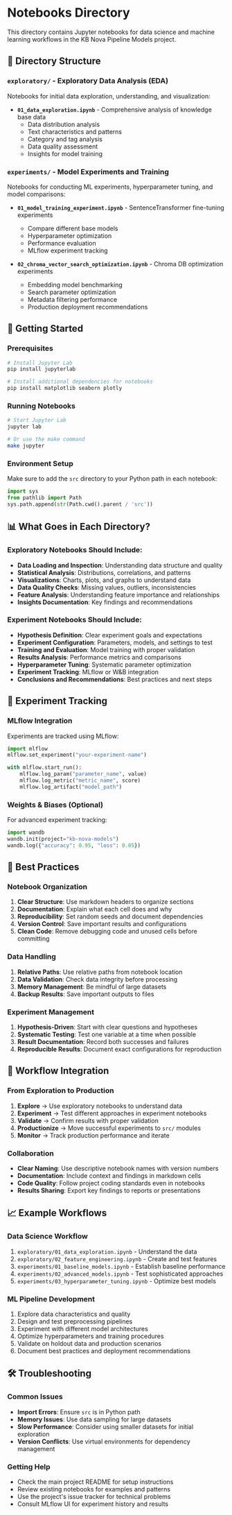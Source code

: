 # Notebooks Directory

This directory contains Jupyter notebooks for data science and machine learning workflows in the KB Nova Pipeline Models project.

## 📁 Directory Structure

### `exploratory/` - Exploratory Data Analysis (EDA)
Notebooks for initial data exploration, understanding, and visualization:

- **`01_data_exploration.ipynb`** - Comprehensive analysis of knowledge base data
  - Data distribution analysis
  - Text characteristics and patterns
  - Category and tag analysis
  - Data quality assessment
  - Insights for model training

### `experiments/` - Model Experiments and Training
Notebooks for conducting ML experiments, hyperparameter tuning, and model comparisons:

- **`01_model_training_experiment.ipynb`** - SentenceTransformer fine-tuning experiments
  - Compare different base models
  - Hyperparameter optimization
  - Performance evaluation
  - MLflow experiment tracking

- **`02_chroma_vector_search_optimization.ipynb`** - Chroma DB optimization experiments
  - Embedding model benchmarking
  - Search parameter optimization
  - Metadata filtering performance
  - Production deployment recommendations

## 🚀 Getting Started

### Prerequisites
```bash
# Install Jupyter Lab
pip install jupyterlab

# Install additional dependencies for notebooks
pip install matplotlib seaborn plotly
```

### Running Notebooks
```bash
# Start Jupyter Lab
jupyter lab

# Or use the make command
make jupyter
```

### Environment Setup
Make sure to add the `src` directory to your Python path in each notebook:
```python
import sys
from pathlib import Path
sys.path.append(str(Path.cwd().parent / 'src'))
```

## 📊 What Goes in Each Directory?

### Exploratory Notebooks Should Include:
- **Data Loading and Inspection**: Understanding data structure and quality
- **Statistical Analysis**: Distributions, correlations, and patterns
- **Visualizations**: Charts, plots, and graphs to understand data
- **Data Quality Checks**: Missing values, outliers, inconsistencies
- **Feature Analysis**: Understanding feature importance and relationships
- **Insights Documentation**: Key findings and recommendations

### Experiment Notebooks Should Include:
- **Hypothesis Definition**: Clear experiment goals and expectations
- **Experiment Configuration**: Parameters, models, and settings to test
- **Training and Evaluation**: Model training with proper validation
- **Results Analysis**: Performance metrics and comparisons
- **Hyperparameter Tuning**: Systematic parameter optimization
- **Experiment Tracking**: MLflow or W&B integration
- **Conclusions and Recommendations**: Best practices and next steps

## 🔬 Experiment Tracking

### MLflow Integration
Experiments are tracked using MLflow:
```python
import mlflow
mlflow.set_experiment("your-experiment-name")

with mlflow.start_run():
    mlflow.log_param("parameter_name", value)
    mlflow.log_metric("metric_name", score)
    mlflow.log_artifact("model_path")
```

### Weights & Biases (Optional)
For advanced experiment tracking:
```python
import wandb
wandb.init(project="kb-nova-models")
wandb.log({"accuracy": 0.95, "loss": 0.05})
```

## 📝 Best Practices

### Notebook Organization
1. **Clear Structure**: Use markdown headers to organize sections
2. **Documentation**: Explain what each cell does and why
3. **Reproducibility**: Set random seeds and document dependencies
4. **Version Control**: Save important results and configurations
5. **Clean Code**: Remove debugging code and unused cells before committing

### Data Handling
1. **Relative Paths**: Use relative paths from notebook location
2. **Data Validation**: Check data integrity before processing
3. **Memory Management**: Be mindful of large datasets
4. **Backup Results**: Save important outputs to files

### Experiment Management
1. **Hypothesis-Driven**: Start with clear questions and hypotheses
2. **Systematic Testing**: Test one variable at a time when possible
3. **Result Documentation**: Record both successes and failures
4. **Reproducible Results**: Document exact configurations for reproduction

## 🔄 Workflow Integration

### From Exploration to Production
1. **Explore** → Use exploratory notebooks to understand data
2. **Experiment** → Test different approaches in experiment notebooks
3. **Validate** → Confirm results with proper validation
4. **Productionize** → Move successful experiments to `src/` modules
5. **Monitor** → Track production performance and iterate

### Collaboration
- **Clear Naming**: Use descriptive notebook names with version numbers
- **Documentation**: Include context and findings in markdown cells
- **Code Quality**: Follow project coding standards even in notebooks
- **Results Sharing**: Export key findings to reports or presentations

## 📈 Example Workflows

### Data Science Workflow
1. `exploratory/01_data_exploration.ipynb` - Understand the data
2. `exploratory/02_feature_engineering.ipynb` - Create and test features
3. `experiments/01_baseline_models.ipynb` - Establish baseline performance
4. `experiments/02_advanced_models.ipynb` - Test sophisticated approaches
5. `experiments/03_hyperparameter_tuning.ipynb` - Optimize best models

### ML Pipeline Development
1. Explore data characteristics and quality
2. Design and test preprocessing pipelines
3. Experiment with different model architectures
4. Optimize hyperparameters and training procedures
5. Validate on holdout data and production scenarios
6. Document best practices and deployment recommendations

## 🛠️ Troubleshooting

### Common Issues
- **Import Errors**: Ensure `src` is in Python path
- **Memory Issues**: Use data sampling for large datasets
- **Slow Performance**: Consider using smaller datasets for initial exploration
- **Version Conflicts**: Use virtual environments for dependency management

### Getting Help
- Check the main project README for setup instructions
- Review existing notebooks for examples and patterns
- Use the project's issue tracker for technical problems
- Consult MLflow UI for experiment history and results 